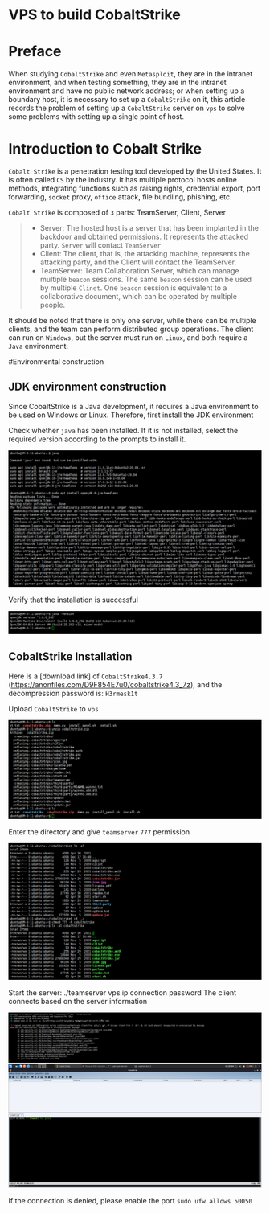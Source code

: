 # VPS to build CobaltStrike

# Preface
When studying `CobaltStrike` and even `Metasploit`, they are in the intranet environment, and when testing something, they are in the intranet environment and have no public network address; or when setting up a boundary host, it is necessary to set up a `CobaltStrike` on it, this article records the problem of setting up a `CobaltStrike` server on `vps` to solve some problems with setting up a single point of host.

# Introduction to Cobalt Strike
`Cobalt Strike` is a penetration testing tool developed by the United States. It is often called `CS` by the industry. It has multiple protocol hosts online methods, integrating functions such as raising rights, credential export, port forwarding, `socket` proxy, `office` attack, file bundling, phishing, etc.

`Cobalt Strike` is composed of `3` parts: TeamServer, Client, Server
> * Server: The hosted host is a server that has been implanted in the backdoor and obtained permissions. It represents the attacked party. `Server` will contact `TeamServer`
> * Client: The client, that is, the attacking machine, represents the attacking party, and the Client will contact the TeamServer.
> * TeamServer: Team Collaboration Server, which can manage multiple `beacon` sessions. The same `beacon` session can be used by multiple `Clinet`. One `beacon` session is equivalent to a collaborative document, which can be operated by multiple people.

It should be noted that there is only one server, while there can be multiple clients, and the team can perform distributed group operations. The client can run on `Windows`, but the server must run on `Linux`, and both require a `Java` environment.

#Environmental construction
## JDK environment construction
Since CobaltStrike is a Java development, it requires a Java environment to be used on Windows or Linux. Therefore, first install the JDK environment

Check whether `java` has been installed. If it is not installed, select the required version according to the prompts to install it.

<img src="./images/1.png" alt="">

Verify that the installation is successful

<img src="./images/2.png" alt="">

## CobaltStrike Installation
Here is a [download link] of `CobaltStrike4.3.7` (https://anonfiles.com/D9F854E7u0/cobaltstrike4.3_7z), and the decompression password is: `H3rmesk1t`

Upload `CobaltStrike` to `vps`

<img src="./images/3.png" alt="">

Enter the directory and give `teamserver` `777` permission

<img src="./images/4.png" alt="">

Start the server: ./teamserver vps ip connection password
The client connects based on the server information

<img src="./images/5.png" alt="">

<img src="./images/6.png" alt="">

If the connection is denied, please enable the port `sudo ufw allows 50050`